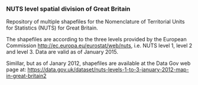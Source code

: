 ### NUTS level spatial division of Great Britain

Repository of multiple shapefiles for the Nomenclature of Territorial Units for Statistics (NUTS) for Great Britain.

The shapefiles are according to the three levels provided by the European Commission http://ec.europa.eu/eurostat/web/nuts, i.e. NUTS level 1, level 2 and level 3. Data are valid as of January 2015.

Simillar, but as of Janary 2012, shapefiles are available at the Data Gov web page at: https://data.gov.uk/dataset/nuts-levels-1-to-3-january-2012-map-in-great-britain2
